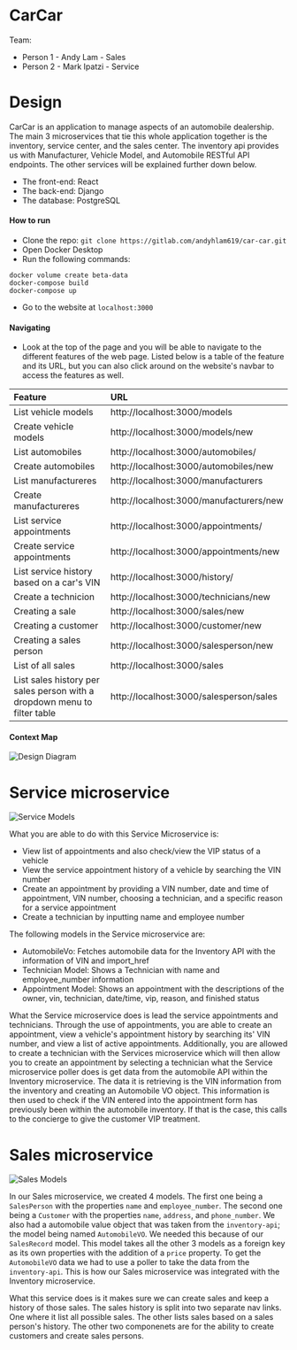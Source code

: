 # CarCar

Team:

* Person 1 - Andy Lam - Sales
* Person 2 - Mark Ipatzi - Service

# Design
CarCar is an application to manage aspects of an automobile dealership. The main 3 microservices that tie this whole application together is the inventory, service center, and the sales center. The inventory api provides us with Manufacturer, Vehicle Model, and Automobile RESTful API endpoints. The other services will be explained further down below.

* The front-end: React
* The back-end: Django
* The database: PostgreSQL

#### How to run
* Clone the repo: `git clone https://gitlab.com/andyhlam619/car-car.git`
* Open Docker Desktop
* Run the following commands:
```
docker volume create beta-data
docker-compose build
docker-compose up
```
* Go to the website at `localhost:3000`

#### Navigating
* Look at the top of the page and you will be able to navigate to the different features of the web page. Listed below is a table of the feature and its URL, but you can also click around on the website's navbar to access the features as well.

| Feature          | URL          |
|:-----------------|:-------------|
|List vehicle models|http://localhost:3000/models|
|Create vehicle models|http://localhost:3000/models/new|
|List automobiles|http://localhost:3000/automobiles/|
|Create automobiles|http://localhost:3000/automobiles/new|
|List manufactureres|http://localhost:3000/manufacturers|
|Create manufactureres|http://localhost:3000/manufacturers/new|
|List service appointments|http://localhost:3000/appointments/|
|Create service appointments|http://localhost:3000/appointments/new|
|List service history based on a car's VIN|http://localhost:3000/history/|
|Create a technicion|http://localhost:3000/technicians/new|
|Creating a sale|http://localhost:3000/sales/new|
|Creating a customer|http://localhost:3000/customer/new|
|Creating a sales person|http://localhost:3000/salesperson/new|
|List of all sales|http://localhost:3000/sales|
|List sales history per sales person with a dropdown menu to filter table|http://localhost:3000/salesperson/sales|

#### Context Map
![Design Diagram](https://i.imgur.com/vNHybzt.jpg)


# Service microservice
![Service Models](https://i.imgur.com/7y3z5R3.jpg)

What you are able to do with this Service Microservice is:
* View list of appointments and also check/view the VIP status of a vehicle
* View the service appointment history of a vehicle by searching the VIN number
* Create an appointment by providing a VIN number, date and time of appointment, VIN number, choosing a technician, and a specific reason for a service appointment
* Create a technician by inputting name and employee number

The following models in the Service microservice are:
* AutomobileVo: Fetches automobile data for the Inventory API with the information of VIN and import_href
* Technician Model: Shows a Technician with name and employee_number information
* Appointment Model: Shows an appointment with the descriptions of the owner, vin, technician, date/time, vip, reason, and finished status

What the Service microservice does is lead the service appointments and technicians. Through the use of appointments, you are able to create an appointment, view a vehicle's appointment history by searching its' VIN number, and view a list of active appointments. Additionally, you are allowed to create a technician with the Services microservice which will then allow you to create an appointment by selecting a technician what the Service microservice poller does is get data from the automobile API within the Inventory microservice. The data it is retrieving is the VIN information from the inventory and creating an Automobile VO object. This information is then used to check if the VIN entered into the appointment form has previously been within the automobile inventory. If that is the case, this calls to the concierge to give the customer VIP treatment.

# Sales microservice
![Sales Models](https://i.imgur.com/jNnYql7.jpg)

In our Sales microservice, we created 4 models. The first one being a `SalesPerson` with the properties `name` and `employee_number`. The second one being a `Customer` with the properties `name`, `address`, and `phone_number`. We also had a automobile value object that was taken from the `inventory-api`; the model being named `AutomobileVO`. We needed this because of our `SalesRecord` model. This model takes all the other 3 models as a foreign key as its own properties with the addition of a `price` property. To get the `AutomobileVO` data we had to use a poller to take the data from the `inventory-api`. This is how our Sales microservice was integrated with the Inventory microservice.

What this service does is it makes sure we can create sales and keep a history of those sales. The sales history is split into two separate nav links. One where it list all possible sales. The other lists sales based on a sales person's history. The other two componenets are for the ability to create customers and create sales persons.
